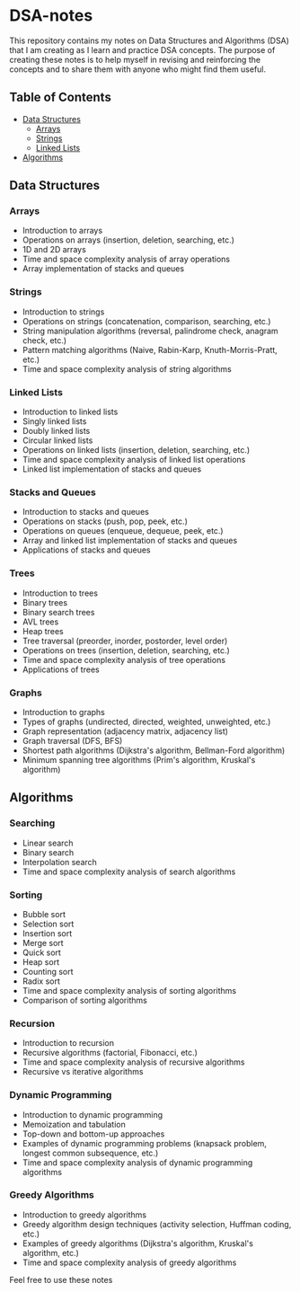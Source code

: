 # DSA-notes

This repository contains my notes on Data Structures and Algorithms (DSA) that I am creating as I learn and practice DSA concepts. The purpose of creating these notes is to help myself in revising and reinforcing the concepts and to share them with anyone who might find them useful.

## Table of Contents

- [Data Structures](#Data-Structures)
  - [Arrays](#Arrays)
  - [Strings](#Strings)
  - [Linked Lists](#Linked-Lists)
  <!-- - [Stacks and Queues](#stacks-and-queues) -->
  <!-- - [Trees](#trees) -->
  <!-- - [Graphs](#graphs) -->
- [Algorithms](#algorithms)
  <!-- - [Searching](#searching) -->
  <!-- - [Sorting](#sorting) -->
  <!-- - [Recursion](#recursion) -->
  <!-- - [Dynamic Programming](#dynamic-programming) -->
  <!-- - [Greedy Algorithms](#greedy-algorithms) -->

## Data Structures

### Arrays

- Introduction to arrays
- Operations on arrays (insertion, deletion, searching, etc.)
- 1D and 2D arrays
- Time and space complexity analysis of array operations
- Array implementation of stacks and queues

### Strings

- Introduction to strings
- Operations on strings (concatenation, comparison, searching, etc.)
- String manipulation algorithms (reversal, palindrome check, anagram check, etc.)
- Pattern matching algorithms (Naive, Rabin-Karp, Knuth-Morris-Pratt, etc.)
- Time and space complexity analysis of string algorithms

### Linked Lists

- Introduction to linked lists
- Singly linked lists
- Doubly linked lists
- Circular linked lists
- Operations on linked lists (insertion, deletion, searching, etc.)
- Time and space complexity analysis of linked list operations
- Linked list implementation of stacks and queues

### Stacks and Queues

- Introduction to stacks and queues
- Operations on stacks (push, pop, peek, etc.)
- Operations on queues (enqueue, dequeue, peek, etc.)
- Array and linked list implementation of stacks and queues
- Applications of stacks and queues

### Trees

- Introduction to trees
- Binary trees
- Binary search trees
- AVL trees
- Heap trees
- Tree traversal (preorder, inorder, postorder, level order)
- Operations on trees (insertion, deletion, searching, etc.)
- Time and space complexity analysis of tree operations
- Applications of trees

### Graphs

- Introduction to graphs
- Types of graphs (undirected, directed, weighted, unweighted, etc.)
- Graph representation (adjacency matrix, adjacency list)
- Graph traversal (DFS, BFS)
- Shortest path algorithms (Dijkstra's algorithm, Bellman-Ford algorithm)
- Minimum spanning tree algorithms (Prim's algorithm, Kruskal's algorithm)

## Algorithms

### Searching

- Linear search
- Binary search
- Interpolation search
- Time and space complexity analysis of search algorithms

### Sorting

- Bubble sort
- Selection sort
- Insertion sort
- Merge sort
- Quick sort
- Heap sort
- Counting sort
- Radix sort
- Time and space complexity analysis of sorting algorithms
- Comparison of sorting algorithms

### Recursion

- Introduction to recursion
- Recursive algorithms (factorial, Fibonacci, etc.)
- Time and space complexity analysis of recursive algorithms
- Recursive vs iterative algorithms

### Dynamic Programming

- Introduction to dynamic programming
- Memoization and tabulation
- Top-down and bottom-up approaches
- Examples of dynamic programming problems (knapsack problem, longest common subsequence, etc.)
- Time and space complexity analysis of dynamic programming algorithms

### Greedy Algorithms

- Introduction to greedy algorithms
- Greedy algorithm design techniques (activity selection, Huffman coding, etc.)
- Examples of greedy algorithms (Dijkstra's algorithm, Kruskal's algorithm, etc.)
- Time and space complexity analysis of greedy algorithms

Feel free to use these notes

